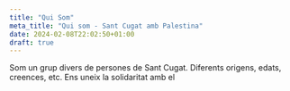 ```yaml
---
title: "Qui Som"
meta_title: "Qui som - Sant Cugat amb Palestina"
date: 2024-02-08T22:02:50+01:00
draft: true
---
```


Som un grup divers de persones de Sant Cugat. Diferents origens, edats, creences, etc. Ens uneix la solidaritat amb el
